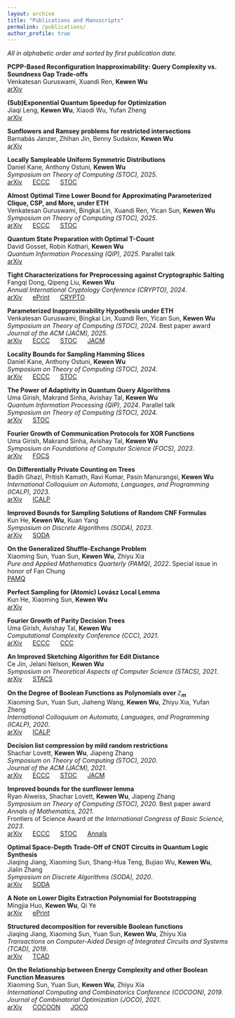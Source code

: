 ```yaml
---
layout: archive
title: "Publications and Manuscripts"
permalink: /publications/
author_profile: true
---
```


*All in alphabetic order and sorted by first publication date.*

<b>PCPP-Based Reconfiguration Inapproximability: Query Complexity vs. Soundness Gap Trade-offs</b><br>
Venkatesan Guruswami, Xuandi Ren, <b>Kewen Wu</b></br>
[arXiv](https://arxiv.org/abs/2507.01192) &nbsp;&nbsp;&nbsp;&nbsp; 

<b>(Sub)Exponential Quantum Speedup for Optimization</b><br>
Jiaqi Leng, <b>Kewen Wu</b>, Xiaodi Wu, Yufan Zheng<br>
[arXiv](https://arxiv.org/abs/2504.14841) &nbsp;&nbsp;&nbsp;&nbsp; 

<b>Sunflowers and Ramsey problems for restricted intersections</b><br>
Barnabás Janzer, Zhihan Jin, Benny Sudakov, <b>Kewen Wu</b><br>
[arXiv](https://arxiv.org/abs/2504.15264) &nbsp;&nbsp;&nbsp;&nbsp; 

<b>Locally Sampleable Uniform Symmetric Distributions</b><br>
Daniel Kane, Anthony Ostuni, <b>Kewen Wu</b><br>
<i>Symposium on Theory of Computing (STOC), 2025</i>.<br>
[arXiv](https://arxiv.org/abs/2411.08183) &nbsp;&nbsp;&nbsp;&nbsp; [ECCC](https://eccc.weizmann.ac.il/report/2024/180) &nbsp;&nbsp;&nbsp;&nbsp; [STOC](https://dl.acm.org/doi/10.1145/3717823.3718243)

<b>Almost Optimal Time Lower Bound for Approximating Parameterized Clique, CSP, and More, under ETH</b><br>
Venkatesan Guruswami, Bingkai Lin, Xuandi Ren, Yican Sun, <b>Kewen Wu</b><br>
<i>Symposium on Theory of Computing (STOC), 2025</i>.<br>
[arXiv](https://arxiv.org/abs/2404.08870) &nbsp;&nbsp;&nbsp;&nbsp; [ECCC](https://eccc.weizmann.ac.il/report/2024/075/) &nbsp;&nbsp;&nbsp;&nbsp; [STOC](https://dl.acm.org/doi/10.1145/3717823.3718130)

<b>Quantum State Preparation with Optimal T-Count</b><br>
David Gosset, Robin Kothari, <b>Kewen Wu</b><br>
<i>Quantum Information Processing (QIP), 2025</i>. Parallel talk<br>
[arXiv](https://arxiv.org/abs/2411.04790) &nbsp;&nbsp;&nbsp;&nbsp; 

<b>Tight Characterizations for Preprocessing against Cryptographic Salting</b><br>
Fangqi Dong, Qipeng Liu, <b>Kewen Wu</b><br>
<i>Annual International Cryptology Conference (CRYPTO), 2024</i>.<br>
[arXiv](https://arxiv.org/abs/2405.20281) &nbsp;&nbsp;&nbsp;&nbsp; [ePrint](https://eprint.iacr.org/2024/831) &nbsp;&nbsp;&nbsp;&nbsp; [CRYPTO](https://link.springer.com/chapter/10.1007/978-3-031-68385-5_12)

<b>Parameterized Inapproximability Hypothesis under ETH</b><br>
Venkatesan Guruswami, Bingkai Lin, Xuandi Ren, Yican Sun, <b>Kewen Wu</b><br>
<i>Symposium on Theory of Computing (STOC), 2024</i>. Best paper award<br>
<i>Journal of the ACM (JACM), 2025</i>.<br>
[arXiv](https://arxiv.org/abs/2311.16587) &nbsp;&nbsp;&nbsp;&nbsp; [ECCC](https://eccc.weizmann.ac.il/report/2023/188/) &nbsp;&nbsp;&nbsp;&nbsp; [STOC](https://dl.acm.org/doi/10.1145/3618260.3649771) &nbsp;&nbsp;&nbsp;&nbsp; [JACM](https://dl.acm.org/doi/10.1145/3749982)

<b>Locality Bounds for Sampling Hamming Slices</b><br>
Daniel Kane, Anthony Ostuni, <b>Kewen Wu</b><br>
<i>Symposium on Theory of Computing (STOC), 2024</i>.<br>
[arXiv](https://arxiv.org/abs/2402.14278) &nbsp;&nbsp;&nbsp;&nbsp; [ECCC](https://eccc.weizmann.ac.il/report/2024/031/) &nbsp;&nbsp;&nbsp;&nbsp; [STOC](https://dl.acm.org/doi/10.1145/3618260.3649670)

<b>The Power of Adaptivity in Quantum Query Algorithms</b><br>
Uma Girish, Makrand Sinha, Avishay Tal, <b>Kewen Wu</b><br>
<i>Quantum Information Processing (QIP), 2024</i>. Parallel talk<br>
<i>Symposium on Theory of Computing (STOC), 2024</i>.<br>
[arXiv](https://arxiv.org/abs/2311.16057) &nbsp;&nbsp;&nbsp;&nbsp; [STOC](https://dl.acm.org/doi/10.1145/3618260.3649621)

<b>Fourier Growth of Communication Protocols for XOR Functions</b><br>
Uma Girish, Makrand Sinha, Avishay Tal, <b>Kewen Wu</b><br>
<i>Symposium on Foundations of Computer Science (FOCS), 2023</i>.<br>
[arXiv](https://arxiv.org/abs/2307.13926) &nbsp;&nbsp;&nbsp;&nbsp; [FOCS](https://ieeexplore.ieee.org/document/10353094)

<b>On Differentially Private Counting on Trees</b><br>
Badih Ghazi, Pritish Kamath, Ravi Kumar, Pasin Manurangsi, <b>Kewen Wu</b><br>
<i>International Colloquium on Automata, Languages, and Programming (ICALP), 2023</i>.<br>
[arXiv](https://arxiv.org/abs/2212.11967) &nbsp;&nbsp;&nbsp;&nbsp; [ICALP](https://drops.dagstuhl.de/opus/volltexte/2023/18118/)

<b>Improved Bounds for Sampling Solutions of Random CNF Formulas</b><br>
Kun He, <b>Kewen Wu</b>, Kuan Yang<br>
<i>Symposium on Discrete Algorithms (SODA), 2023</i>.<br>
[arXiv](https://arxiv.org/abs/2207.11892) &nbsp;&nbsp;&nbsp;&nbsp; [SODA](https://epubs.siam.org/doi/abs/10.1137/1.9781611977554.ch128)

<b>On the Generalized Shuffle-Exchange Problem</b><br>
Xiaoming Sun, Yuan Sun, <b>Kewen Wu</b>, Zhiyu Xia<br>
<i>Pure and Applied Mathematics Quarterly (PAMQ), 2022</i>. Special issue in honor of Fan Chung<br>
[PAMQ](https://www.intlpress.com/site/pub/pages/journals/items/pamq/content/vols/0018/0006/a013/)

<b>Perfect Sampling for (Atomic) Lovász Local Lemma</b><br>
Kun He, Xiaoming Sun, <b>Kewen Wu</b><br>
[arXiv](http://arxiv.org/abs/2107.03932)

<b>Fourier Growth of Parity Decision Trees</b><br>
Uma Girish, Avishay Tal, <b>Kewen Wu</b><br>
<i>Computational Complexity Conference (CCC), 2021</i>.<br>
[arXiv](https://arxiv.org/abs/2103.11604) &nbsp;&nbsp;&nbsp;&nbsp; [ECCC](https://eccc.weizmann.ac.il/report/2021/046/) &nbsp;&nbsp;&nbsp;&nbsp; [CCC](https://drops.dagstuhl.de/opus/volltexte/2021/14313/)

<b>An Improved Sketching Algorithm for Edit Distance</b><br>
Ce Jin, Jelani Nelson, <b>Kewen Wu</b><br>
<i>Symposium on Theoretical Aspects of Computer Science (STACS), 2021</i>.<br>
[arXiv](https://arxiv.org/abs/2010.13170) &nbsp;&nbsp;&nbsp;&nbsp; [STACS](https://drops.dagstuhl.de/opus/volltexte/2021/13690/) 

<b>On the Degree of Boolean Functions as Polynomials over $\mathbb Z_m$</b><br>
Xiaoming Sun, Yuan Sun, Jiaheng Wang, <b>Kewen Wu</b>, Zhiyu Xia, Yufan Zheng<br>
<i>International Colloquium on Automata, Languages, and Programming (ICALP), 2020</i>.<br>
[arXiv](https://arxiv.org/abs/1910.12458) &nbsp;&nbsp;&nbsp;&nbsp; [ICALP](https://drops.dagstuhl.de/opus/volltexte/2020/12507/)

<b>Decision list compression by mild random restrictions</b><br>
Shachar Lovett, <b>Kewen Wu</b>, Jiapeng Zhang<br>
<i>Symposium on Theory of Computing (STOC), 2020</i>.<br>
<i>Journal of the ACM (JACM), 2021</i>.<br>
[arXiv](https://arxiv.org/abs/1909.10658) &nbsp;&nbsp;&nbsp;&nbsp; [ECCC](https://eccc.weizmann.ac.il/report/2019/137/) &nbsp;&nbsp;&nbsp;&nbsp; [STOC](https://dl.acm.org/doi/10.1145/3357713.3384241) &nbsp;&nbsp;&nbsp;&nbsp; [JACM](https://dl.acm.org/doi/10.1145/3485007)

<b>Improved bounds for the sunflower lemma</b><br>
Ryan Alweiss, Shachar Lovett, <b>Kewen Wu</b>, Jiapeng Zhang<br>
<i>Symposium on Theory of Computing (STOC), 2020</i>. Best paper award<br>
<i>Annals of Mathematics, 2021</i>.<br>
Frontiers of Science Award <i> at the International Congress of Basic Science, 2023</i>.<br>
[arXiv](https://arxiv.org/abs/1908.08483) &nbsp;&nbsp;&nbsp;&nbsp; [ECCC](https://eccc.weizmann.ac.il/report/2019/110/)  &nbsp;&nbsp;&nbsp;&nbsp; [STOC](https://dl.acm.org/doi/10.1145/3357713.3384234) &nbsp;&nbsp;&nbsp;&nbsp; [Annals](https://annals.math.princeton.edu/2021/194-3/p05)

<b>Optimal Space-Depth Trade-Off of CNOT Circuits in Quantum Logic Synthesis</b><br>
Jiaqing Jiang, Xiaoming Sun, Shang-Hua Teng, Bujiao Wu, <b>Kewen Wu</b>, Jialin Zhang<br>
<i>Symposium on Discrete Algorithms (SODA), 2020</i>.<br>
[arXiv](https://arxiv.org/abs/1907.05087) &nbsp;&nbsp;&nbsp;&nbsp; [SODA](https://epubs.siam.org/doi/abs/10.1137/1.9781611975994.13)

<b>A Note on Lower Digits Extraction Polynomial for Bootstrapping</b><br>
Mingjia Huo, <b>Kewen Wu</b>, Qi Ye<br>
[arXiv](https://arxiv.org/abs/1906.02867) &nbsp;&nbsp;&nbsp;&nbsp; [ePrint](https://eprint.iacr.org/2019/677)

<b>Structured decomposition for reversible Boolean functions</b><br>
Jiaqing Jiang, Xiaoming Sun, Yuan Sun, <b>Kewen Wu</b>, Zhiyu Xia<br>
<i>Transactions on Computer-Aided Design of Integrated Circuits and Systems (TCAD), 2019</i>.<br>
[arXiv](https://arxiv.org/abs/1810.04279) &nbsp;&nbsp;&nbsp;&nbsp; [TCAD](https://ieeexplore.ieee.org/document/8764360)

<b>On the Relationship between Energy Complexity and other Boolean Function Measures</b><br>
Xiaoming Sun, Yuan Sun, <b>Kewen Wu</b>, Zhiyu Xia<br>
<i>International Computing and Combinatorics Conference (COCOON), 2019</i>.<br>
<i>Journal of Combinatorial Optimization (JOCO), 2021</i>.<br>
[arXiv](https://arxiv.org/abs/1810.03811) &nbsp;&nbsp;&nbsp;&nbsp; [COCOON](https://link.springer.com/chapter/10.1007%2F978-3-030-26176-4_43) &nbsp;&nbsp;&nbsp;&nbsp; [JOCO](https://link.springer.com/article/10.1007/s10878-020-00689-8)
